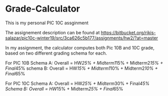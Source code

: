 # Grade-Calculator
This is my personal PIC 10C assginment

The assignement description can be found at 
https://bitbucket.org/rikis-salazar/pic10c-winter19/src/3ca626c5b177/assignments/hw2/?at=master 

In my assignment, the calculator computes both Pic 10B and 10C grade, based on two different grading schema for each.

For PIC 10B
Schema A: Overall = HW*25% + Midterm1*15% + Midterm2*15% + Final*45%
schema B: Overall = HW*15% + Midterm1*10% + Midterm2*10% + Final*65%

For PIC 10C
Schema A: Overall = HW*25% + Midterm*30% + Final*45%
Schema B: Overall = HW*15% + Midterm*25% + Final*65%
